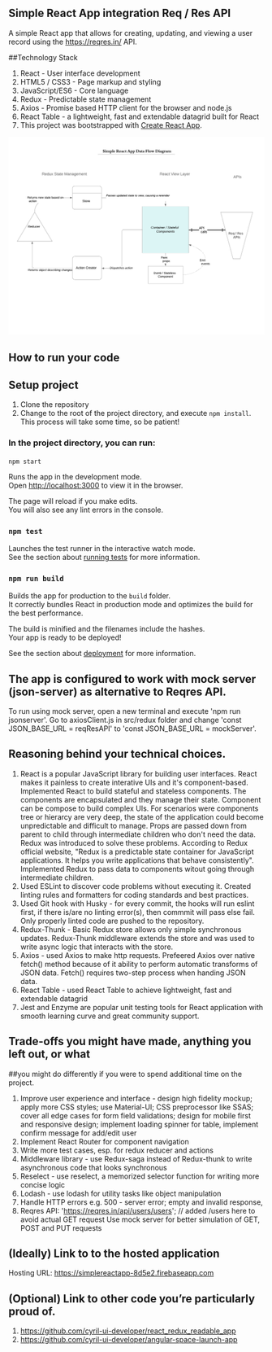 
## Simple React App integration Req / Res API
 A simple React app that allows for creating, updating, and viewing a user record using the https://reqres.in/ API.

##Technology Stack
1. React - User interface development
2. HTML5 / CSS3 - Page markup and styling
3. JavaScript/ES6 - Core language
4. Redux - Predictable state management
5. Axios - Promise based HTTP client for the browser and node.js
6. React Table - a lightweight, fast and extendable datagrid built for React
7. This project was bootstrapped with [Create React App](https://github.com/facebook/create-react-app).



![Simple React App Data Flow Diagram](./src/images/simplereactapp.png)
## How to run your code
## Setup project
1. Clone the repository
2. Change to the root of the project directory, and execute `npm install`. This process will take some time, so be patient!

### In the project directory, you can run:

 `npm start`

Runs the app in the development mode.<br>
Open [http://localhost:3000](http://localhost:3000) to view it in the browser.

The page will reload if you make edits.<br>
You will also see any lint errors in the console.

### `npm test`

Launches the test runner in the interactive watch mode.<br>
See the section about [running tests](https://facebook.github.io/create-react-app/docs/running-tests) for more information.

### `npm run build`

Builds the app for production to the `build` folder.<br>
It correctly bundles React in production mode and optimizes the build for the best performance.

The build is minified and the filenames include the hashes.<br>
Your app is ready to be deployed!

See the section about [deployment](https://facebook.github.io/create-react-app/docs/deployment) for more information.

## The app is configured to work with mock server (json-server) as alternative to Reqres API. 
To run using mock server, open a new terminal and execute 'npm run jsonserver'. Go to axiosClient.js in src/redux folder and change 'const JSON_BASE_URL = reqResAPI' to 'const JSON_BASE_URL = mockServer'. 

## Reasoning behind your technical choices.
1. React is a popular JavaScript library for building user interfaces. React makes it painless to create interative UIs and it's  component-based. Implemented React to build stateful and stateless components.
The components are encapsulated and they manage their state. Component can be compose to build complex UIs. For scenarios were components tree or hierarcy are very deep, the state of the application could become unpredictable and difficult to manage. Props are passed down from parent to child through intermediate children who don't need the data. Redux was introduced to solve these problems. According to Redux official website, "Redux is a predictable state container for JavaScript applications. It helps you write applications that behave consistently". Implemented Redux to pass data to components witout going through intermediate children. 
2. Used ESLint to discover code problems without executing it. Created linting rules and formatters for coding standards and best practices. 
3. Used Git hook with Husky - for every commit, the hooks will run eslint first, if there is/are no linting error(s), then commmit will pass else fail. Only properly linted code are pushed to the repository. 
4. Redux-Thunk - Basic Redux store allows only simple synchronous updates. Redux-Thunk middleware extends the store and was used to write async logic that interacts with the store.
5. Axios  - used Axios to make http requests. Prefeered Axios over native fetch() method because of it ability to perform automatic transforms of JSON data. Fetch() requires two-step process when handing JSON data.
6. React Table - used React Table to achieve lightweight, fast and extendable datagrid
7. Jest and Enzyme are popular unit testing tools for React application with smooth learning curve and great community support.

## Trade-offs you might have made, anything you left out, or what
##you might do differently if you were to spend additional time on the project.
1. Improve user experience and interface - design high fidelity mockup; apply more CSS styles; use Material-UI; CSS preprocessor like SSAS; cover all edge cases for form field validations; design for mobile first and responsive design; implement loading spinner for table, implement confirm message for add/edit user
2. Implement React Router for component navigation
3. Write more test cases, esp. for redux reducer and actions
4. Middleware library - use Redux-saga instead of Redux-thunk to write asynchronous code that looks synchronous
5. Reselect - use reselect, a memorized selector function for writing more concise logic
6. Lodash - use lodash for utility tasks like object manipulation 
7. Handle HTTP errors e.g. 500 - server error;  empty and invalid response, 
8. Reqres API: 'https://reqres.in/api/users/users'; // added /users here to avoid actual GET request
   Use mock server for better simulation of GET, POST and PUT requests 

## (Ideally) Link to to the hosted application
 Hosting URL: https://simplereactapp-8d5e2.firebaseapp.com
 
## (Optional) Link to other code you’re particularly proud of.
1. https://github.com/cyril-ui-developer/react_redux_readable_app
2. https://github.com/cyril-ui-developer/angular-space-launch-app


